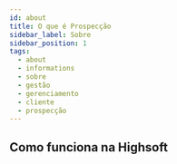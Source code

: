 ```yaml
---
id: about
title: O que é Prospecção
sidebar_label: Sobre
sidebar_position: 1
tags:
  - about
  - informations
  - sobre
  - gestão
  - gerenciamento
  - cliente
  - prospecção
---
```


## Como funciona na Highsoft
